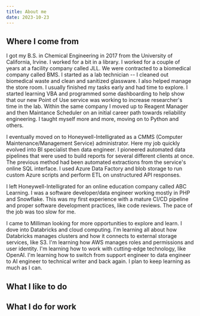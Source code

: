 ```yaml
---
title: About me
date: 2023-10-23
---
```


## Where I come from

I got my B.S. in Chemical Engineering in 2017 from the University of California, Irvine. I worked for a bit in a library. I worked for a couple of years at a facility company called JLL. We were contracted to a biomedical company called BMS. I started as a lab technician -- I cleaned out biomedical waste and clean and sanitized glassware. I also helped manage the store room. I usually finished my tasks early and had time to explore. I started learning VBA and programmed some dashboarding to help show that our new Point of Use service was working to increase researcher's time in the lab. Within the same company I moved up to Reagent Manager and then Maintance Scheduler on an initial career path towards reliability engineering. I taught myself more and more, moving on to Python and others.

I eventually moved on to Honeywell-Intelligrated as a CMMS (Computer Maintenance/Management Service) administrator. Here my job quickly evolved into BI specialist then data engineer. I pioneered automated data pipelines that were used to build reports for several different clients at once. The previous method had been automated extractions from the service's online SQL interface. I used Azure Data Factory and blob storage to run custom Azure scripts and perform ETL on unstructured API responses.

I left Honeywell-Intelligrated for an online education company called ABC Learning. I was a software developer/data engineer working mostly in PHP and Snowflake. This was my first experience with a mature CI/CD pipeline and proper software development practices, like code reviews. The pace of the job was too slow for me.

I came to Milliman looking for more opportunities to explore and learn. I dove into Databricks and cloud computing. I'm learning all about how Databricks manages clusters and how it connects to external storage services, like S3. I'm learning how AWS manages roles and permissions and user identity. I'm learning how to work with cutting-edge technology, like OpenAI. I'm learning how to switch from support engineer to data engineer to AI engineer to technical writer and back again. I plan to keep learning as much as I can.

## What I like to do

## What I do for work
